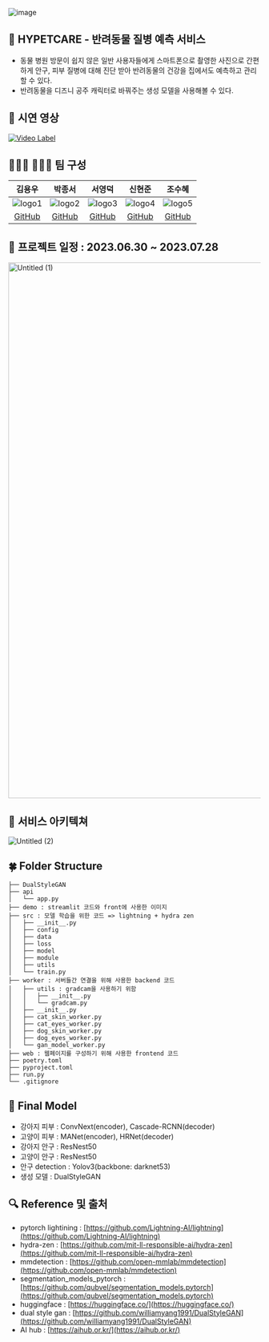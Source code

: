 ![image](https://github.com/boostcampaitech5/level3_cv_finalproject-cv-15/assets/59987079/aac9514b-96eb-45b7-a1a0-e526406675e9)

## 🐾 HYPETCARE - 반려동물 질병 예측 서비스

- 동물 병원 방문이 쉽지 않은 일반 사용자들에게 스마트폰으로 촬영한 사진으로 간편하게 안구, 피부 질병에 대해 진단 받아 반려동물의 건강을 집에서도 예측하고 관리할 수 있다.
- 반려동물을 디즈니 공주 캐릭터로 바꿔주는 생성 모델을 사용해볼 수 있다.

## 👀 시연 영상
[![Video Label](http://img.youtube.com/vi/XNFxTloiSM4/0.jpg)](https://youtu.be/XNFxTloiSM4)

## 👨🏻‍💻 👩🏻‍💻 팀 구성

| 김용우 | 박종서 | 서영덕 | 신현준 | 조수혜|
|:---:|:---:|:---:|:---:|:---:|
|![logo1](https://github.com/boostcampaitech5/level3_cv_finalproject-cv-15/assets/59987079/31b76c86-6554-49a7-ac6b-0de02b6b815b)|![logo2](https://github.com/boostcampaitech5/level3_cv_finalproject-cv-15/assets/59987079/aad157e9-746a-4bce-8387-c77d5b0018c1)|![logo3](https://github.com/boostcampaitech5/level3_cv_finalproject-cv-15/assets/59987079/27320948-6273-4caf-897a-2061dd700427)|![logo4](https://github.com/boostcampaitech5/level3_cv_finalproject-cv-15/assets/59987079/9dcf63a8-6956-42c2-b815-fc8a6117e707)|![logo5](https://github.com/boostcampaitech5/level3_cv_finalproject-cv-15/assets/59987079/640a3382-9c34-45fc-9431-c7b8926ad6fa)|
| [GitHub](https://github.com/yongwookim1) | [GitHub](https://github.com/justinpark820) | [GitHub](https://github.com/SeoYoungDeok) |[GitHub](https://github.com/june95) |[GitHub](https://github.com/suhyehye) |


## **📆** 프로젝트 일정 : 2023.06.30 ~ 2023.07.28

<img width="1070" alt="Untitled (1)" src="https://github.com/boostcampaitech5/level3_cv_finalproject-cv-15/assets/59987079/92fb1fa9-2df9-44fc-8266-abd9d2bcaeac">


## 📲 서비스 아키텍쳐

![Untitled (2)](https://github.com/boostcampaitech5/level3_cv_finalproject-cv-15/assets/59987079/372a9313-ba1e-450c-88f8-a3f7fc0a426e)


## 🍀 Folder Structure

```
├── DualStyleGAN  
├── api 
│   └── app.py
├── demo : streamlit 코드와 front에 사용한 이미지
├── src : 모델 학습을 위한 코드 => lightning + hydra zen
│   ├── __init__.py
│   ├── config
│   ├── data
│   ├── loss
│   ├── model
│   ├── module
│   ├── utils
│   └── train.py
├── worker : 서버들간 연결을 위해 사용한 backend 코드
│   ├── utils : gradcam을 사용하기 위함
│   │   ├── __init__.py
│   │   └── gradcam.py
│   ├── __init__.py
│   ├── cat_skin_worker.py
│   ├── cat_eyes_worker.py
│   ├── dog_skin_worker.py
│   ├── dog_eyes_worker.py
│   └── gan_model_worker.py
├── web : 웹페이지를 구성하기 위해 사용한 frontend 코드
├── poetry.toml
├── pyproject.toml
├── run.py
└── .gitignore
```

## 💫 Final Model

- 강아지 피부 : ConvNext(encoder), Cascade-RCNN(decoder)
- 고양이 피부 : MANet(encoder), HRNet(decoder)
- 강아지 안구 : ResNest50
- 고양이 안구 : ResNest50
- 안구 detection : Yolov3(backbone: darknet53)
- 생성 모델 : DualStyleGAN

## 🔍 Reference 및 출처

- pytorch lightining : [https://github.com/Lightning-AI/lightning](https://github.com/Lightning-AI/lightning)
- hydra-zen : [https://github.com/mit-ll-responsible-ai/hydra-zen](https://github.com/mit-ll-responsible-ai/hydra-zen)
- mmdetection : [https://github.com/open-mmlab/mmdetection](https://github.com/open-mmlab/mmdetection)
- segmentation_models_pytorch : [https://github.com/qubvel/segmentation_models.pytorch](https://github.com/qubvel/segmentation_models.pytorch)
- huggingface : [https://huggingface.co/](https://huggingface.co/)
- dual style gan : [https://github.com/williamyang1991/DualStyleGAN](https://github.com/williamyang1991/DualStyleGAN)
- AI hub : [https://aihub.or.kr/](https://aihub.or.kr/)
